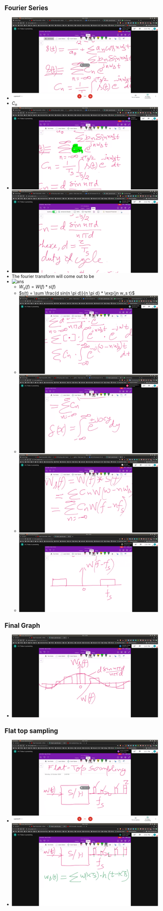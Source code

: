 ## Fourier Series
- ![fo](fo.jpg)
- $C_n$
- ![cn](cn.jpg)
- ![sol](sol.jpg)
- The fourier transform will come out to be
- ![ans](ans.jpg)
  - $W_s(f) = W(f) * s(f)$
  - $s(t) = \sum \frac{d sin(n \pi d)}{n \pi d} * \exp{jn w_s t}$
  - ![fo_sol](fo_sol.jpg)
  - ![using_delta](using_delta.jpg)
  - ![final_val](final_val.jpg)
  - ![grph](grph.jpg)

## Final Graph
- ![final_graph](final_graph.jpg)


## Flat top sampling
- ![ft](ft.jpg)
- ![formula](formula.jpg)
